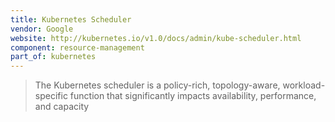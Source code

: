 ```yaml
---
title: Kubernetes Scheduler
vendor: Google
website: http://kubernetes.io/v1.0/docs/admin/kube-scheduler.html
component: resource-management
part_of: kubernetes
---
```

> The Kubernetes scheduler is a policy-rich, topology-aware, workload-specific
> function that significantly impacts availability, performance, and capacity
